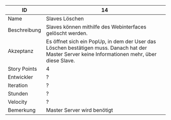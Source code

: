 | ID         |14|
|-|-|
|Name        | Slaves Löschen |
|Beschreibung| Slaves können mithilfe des Webinterfaces gelöscht werden. |
|Akzeptanz   |Es öffnet sich ein PopUp, in dem der User das Löschen bestätigen muss. Danach hat der Master Server keine Informationen mehr, über diese Slave.|
|Story Points|4|
|Entwickler  |?|
|Iteration   |?|
|Stunden     |?|
|Velocity    |?|
|Bemerkung   |Master Server wird benötigt|

